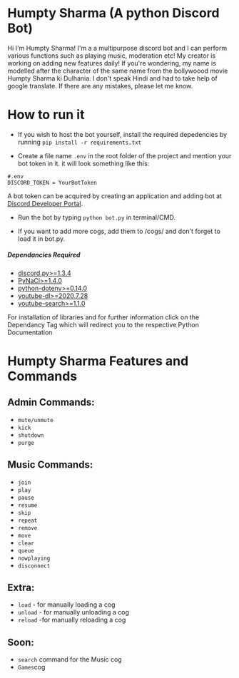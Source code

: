 # Humpty Sharma (A python Discord Bot)
Hi I'm Humpty Sharma! I'm a a multipurpose discord bot and I can perform various functions such as playing music, moderation etc! My creator is working on adding new features
daily! If you're wondering, my name is modelled after the character of the same name from the bollywoood movie Humpty Sharma ki Dulhania.
I don't speak Hindi and had to take help of google translate. If there are any mistakes, please let me know.

# How to run it
- If you wish to host the bot yourself, install the required depedencies by running ```pip install -r requirements.txt```

- Create a file name ```.env``` in the root folder of the project and mention your bot token in it.
it will look something like this:
```
#.env
DISCORD_TOKEN = YourBotToken
```
A bot token can be acquired by creating an application and adding bot at [Discord Developer Portal](https://discord.com/developers/applications).

- Run the bot by typing `python bot.py` in terminal/CMD.

- If you want to add more cogs, add them to /cogs/ and don't forget to load it in bot.py.

##### Dependancies Required
- [discord.py>=1.3.4](https://pypi.org/project/discord.py/)
- [PyNaCl>=1.4.0](https://pypi.org/project/PyNaCl/)
- [python-dotenv>=0.14.0](https://pypi.org/project/python-dotenv/)
- [youtube-dl>=2020.7.28](https://pypi.org/project/youtube_dl/)
- [youtube-search>=1.1.0](https://pypi.org/project/youtube-search/)

For installation of libraries and for further information click on the Dependancy Tag which will redirect you to the respective Python Documentation

# Humpty Sharma Features and Commands
## Admin Commands:
- ```mute/unmute```
- ```kick```
- ```shutdown```
- ```purge```

## Music Commands:
- ```join```
- ```play```
- ```pause```
- ```resume```
- ```skip```
- ```repeat```
- ```remove```
- ```move```
- ```clear```
- ```queue```
- ```nowplaying```
- ```disconnect```

## Extra:
- ```load``` - for manually loading a cog
- ```unload``` - for manually unloading a cog
- ```reload``` -for manually reloading a cog

## Soon:
- `search` command for the Music cog
- `Games`cog
